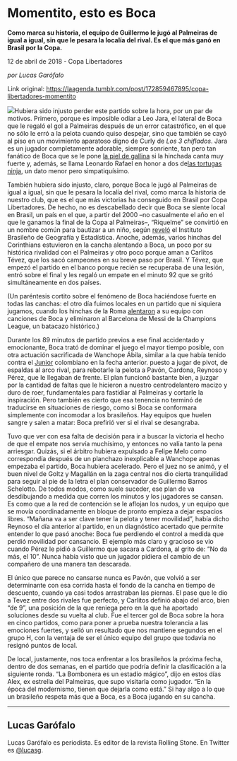 # Momentito, esto es Boca

**Como marca su historia, el equipo de Guillermo le jugó al Palmeiras de igual a igual, sin que le pesara
la localía del rival. Es el que más ganó en Brasil por la Copa.**

12 de abril de 2018 - Copa Libertadores

_por Lucas Garófalo_

Link original: https://laagenda.tumblr.com/post/172859467895/copa-libertadores-momentito

![](https://64.media.tumblr.com/91cce3d3a5dea9994fa5befa4743cfa1/tumblr_inline_p7jcarvoFX1t6q87u_500.jpg)Hubiera sido injusto perder este
partido sobre la hora, por un par de motivos. Primero, porque es
imposible odiar a Leo Jara, el lateral de Boca que le regaló el gol
a Palmeiras después de un error catastrófico, en el que no sólo le
erró a la pelota cuando quiso despejar, sino que también se cayó
al piso en un movimiento aparatoso digno de Curly de *Los 3
chiflados*. Jara es un jugador completamente adorable, siempre
sonriente, tan pero tan fanático de Boca que se le pone [la piel de gallina](https://twitter.com/informacioncabj/status/879157708984901632?lang=es) si la hinchada canta muy
fuerte y, además, se llama Leonardo Rafael en honor a dos de[las tortugas ninja](https://www.ole.com.ar/boca-juniors/leonardo-rafael-jara-tortuga-ninja_0_1971402902.html), un dato menor pero
simpatiquísimo.

También hubiera sido injusto, claro,
porque Boca le jugó al Palmeiras de igual a igual, sin que le pesara
la localía del rival, como marca la historia de nuestro club, que es
el que más victorias ha conseguido en Brasil por Copa Libertadores.
De hecho, no es descabellado decir que Boca se siente local en
Brasil, un país en el que, a partir del 2000 –no casualmente el
año en el que le ganamos la final de la Copa al Palmeiras–,
“Riquelme” se convirtió en un nombre común para bautizar a un
niño, según [reveló](https://www.lanacion.com.ar/1893278-riquelme-nombres-brasil) el Instituto Brasileño de Geografía y Estadística. Anoche, además, varios hinchas del Corinthians estuvieron en la
cancha alentando a Boca, un poco por su histórica rivalidad con el
Palmeiras y otro poco porque aman a Carlitos Tévez, que los sacó
campeones en su breve paso por Brasil. Y Tévez, que empezó el
partido en el banco porque recién se recuperaba de
una lesión, entró sobre el final y les regaló un empate en el
minuto 92 que se gritó simultáneamente en dos países. 


(Un paréntesis cortito sobre el
fenómeno de Boca haciéndose fuerte en todas las canchas: el otro
día fuimos locales en un partido que ni siquiera jugamos, cuando los
hinchas de la Roma [alentaron](https://twitter.com/La12tuittera/status/983838438981070848) a su equipo con canciones de Boca y eliminaron al
Barcelona de Messi de la Champions League, un batacazo histórico.)  


Durante los 89 minutos de partido
previos a ese final accidentado y emocionante, Boca trató de dominar
el juego el mayor tiempo posible, con otra actuación sacrificada de
Wanchope Ábila, similar a la que había tenido contra el [Junior](http://laagenda.buenosaires.gob.ar/post/172624318725/pensemos-en-el-futuro) colombiano en la fecha anterior. puesto a
jugar de pivot, de espaldas al arco rival, para rebotarle la pelota a
Pavón, Cardona, Reynoso y Pérez, que le llegaban de frente. El plan
funcionó bastante bien, a juzgar por la cantidad de faltas que le
hicieron a nuestro centrodelantero macizo y duro de roer,
fundamentales para fastidiar al Palmeiras y cortarle la inspiración.
Pero también es cierto que esa tenencia no terminó de traducirse en
situaciones de riesgo, como si Boca se conformara simplemente con
incomodar a los brasileños. Hay equipos que huelen sangre y salen a
matar: Boca prefirió ver si el rival se desangraba.




Tuvo que ver con esa falta de decisión
para ir a buscar la victoria el hecho de que el empate nos servía
muchísimo, y entonces no valía tanto la pena arriesgar. Quizás, si
el árbitro hubiera expulsado a Felipe Melo como correspondía
después de un planchazo inexplicable a Wanchope apenas empezaba el
partido, Boca hubiera acelerado. Pero el juez no se animó, y el buen
nivel de Goltz y Magallán en la zaga central nos dio cierta
tranquilidad para seguir al pie de la letra el plan conservador de
Guillermo Barros Schelotto. De todos modos, como suele suceder, ese
plan de va desdibujando a medida que corren los minutos y los
jugadores se cansan. Es como que a la red de contención se le
aflojan los nudos, y un equipo que se movía coordinadamente en
bloque de pronto empieza a dejar espacios libres. “Mañana va a ser
clave tener la pelota y tener movilidad”, había dicho Reynoso el
día anterior al partido, en un diagnóstico acertado que permite
entender lo que pasó anoche: Boca fue perdiendo el control a medida
que perdió movilidad por cansancio. El ejemplo más claro y gracioso
se vio cuando Pérez le pidió a Guillermo que sacara a Cardona, al
grito de: “No da más, el 10”. Nunca había visto que un jugador
pidiera el cambio de un compañero de una manera tan descarada.

El único que parece no cansarse nunca
es Pavón, que volvió a ser determinante con esa corrida hasta el
fondo de la cancha en tiempo de descuento, cuando ya casi todos
arrastraban las piernas. El pase que le dio a Tevez entre dos rivales
fue perfecto, y Carlitos definió abajo del arco, bien “de 9”,
una posición de la que reniega pero en la que ha aportado soluciones
desde su vuelta al club. Fue el tercer gol de Boca sobre la hora en
cinco partidos, como para poner a prueba nuestra tolerancia a las
emociones fuertes, y selló un resultado que nos mantiene segundos en
el grupo H, con la ventaja de ser el único equipo del grupo que
todavía no resignó puntos de local.

De local, justamente, nos toca
enfrentar a los brasileños la próxima fecha, dentro de dos semanas,
en el partido que podría definir la clasificación a la siguiente
ronda. “La Bombonera es un estadio mágico”, dijo en estos días
Alex, ex estrella del Palmeiras, que supo visitarla como jugador. “En
la época del modernismo, tienen que dejarla como está.” Si hay
algo a lo que un brasileño respeta más que a Boca, es a Boca
jugando en su cancha.

  




---

Lucas Garófalo
--------------

 Lucas Garófalo es periodista. Es editor de la revista Rolling Stone. En Twitter es [@lucasg](https://twitter.com/lucasg?lang=es). 

